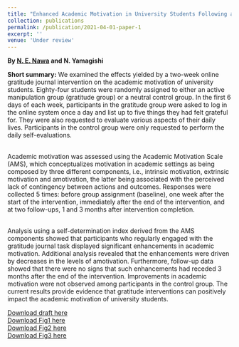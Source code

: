 ```yaml
---
title: "Enhanced Academic Motivation in University Students Following a Two-week Online Gratitude Journal Intervention"
collection: publications
permalink: /publication/2021-04-01-paper-1
excerpt: ''
venue: 'Under review'
---
```


<b>By <a href="https://eijinawa.github.io">N. E. Nawa</a> and N. Yamagishi</b>

<b>Short summary:</b> We examined the effects yielded by a two-week
online gratitude journal intervention on the academic motivation of
university students. Eighty-four students were randomly assigned to
either an active manipulation group (gratitude group) or a neutral
control group. In the first 6 days of each week, participants in the
gratitude group were asked to log in the online system once a day and
list up to five things they had felt grateful for. They were also
requested to evaluate various aspects of their daily
lives. Participants in the control group were only requested to
perform the daily self-evaluations.

<br>Academic motivation was assessed
using the Academic Motivation Scale (AMS), which conceptualizes
motivation in academic settings as being composed by three different
components, i.e., intrinsic motivation, extrinsic motivation and
amotivation, the latter being associated with the perceived lack of
contingency between actions and outcomes. Responses were collected 5
times: before group assignment (baseline), one week after the start of
the intervention, immediately after the end of the intervention, and
at two follow-ups, 1 and 3 months after intervention completion.

<br>Analysis using a self-determination index derived from the AMS
components showed that participants who regularly engaged with the
gratitude journal task displayed significant enhancements in academic
motivation. Additional analysis revealed that the enhancements were
driven by decreases in the levels of amotivation. Furthermore,
follow-up data showed that there were no signs that such enhancements
had receded 3 months after the end of the intervention. Improvements
in academic motivation were not observed among participants in the
control group. The current results provide evidence that gratitude
interventions can positively impact the academic motivation of
university students.

[Download draft here](http://eijinawa.github.io/files/paper-2021-04-01.pdf)<br>
[Download Fig1 here](http://eijinawa.github.io/files/paper-2021_FIG_1.pdf)<br>
[Download Fig2 here](http://eijinawa.github.io/files/paper-2021_FIG_2.pdf)<br>
[Download Fig3 here](http://eijinawa.github.io/files/paper-2021_FIG_3.pdf)<br>

